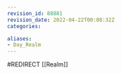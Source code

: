 ```yaml
---
revision_id: 88881
revision_date: 2022-04-22T00:08:32Z
categories:

aliases:
- Day_Realm
---
```


#REDIRECT [[Realm]]